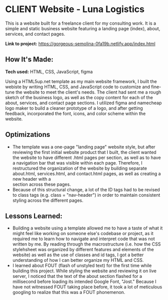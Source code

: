 # CLIENT Website - Luna Logistics
This is a website built for a freelance client for my consulting work. It is a simple and static business website featuring a landing page (index), about, services, and contact pages. 

**Link to project:** https://gorgeous-semolina-0fa19b.netlify.app/index.html

## How It's Made:

**Tech used:** HTML, CSS, JavaScript, figma 

Using a HTML5up.net template as my main website framework, I built the webiste by writing HTML, CSS, and JavaScript code to customize and fine-tune the website to meet the client's needs. The client had sent me a rough sketch of the business logo, as well as the copy content for each of the about, services, and contact page sections. I utilized figma and namecheap logo maker to build a cleaner prototype of a logo, and after getting feedback, incorporated the font, icons, and color scheme within the website.

## Optimizations

- The template was a one-page "landing page" website style, but after reviewing the first initial website product that I built, the client wanted the website to have different .html pages per section, as well as to have a navigation bar that was visible within each page. Therefore, I restructured the organization of the website by building separate about.html, services.html, and contact.html pages, as well as creating a new header with a <nav> section across these pages. 
- Because of this structural change, a lot of the ID tags had to be revised to class tags (e.g. class = "nav-header") in order to maintain consistent styling across the different pages. 

## Lessons Learned:

- Building a website using a template allowed me to have a taste of what it might feel like working on someone else's codebase or project, as it required me to learn how to navigate and interpret code that was not written by me. By reading through the macrostructure (i.e. how the CSS stylehsheet was organized by different features and elements of the website) as well as the use of classes and id tags, I got a better understanding of how I can better organize my HTML and CSS. 
- I learned about FOUT (flash of unstyled text) for the first time while building this project. While styling the website and reviewing it on live server, I noticed that the text of the about section flashed for a millisecond before loading its intended Google Font, "Jost." Because I have not witnessed FOUT taking place before, it took a lot of meticulous googling to realize that this was a FOUT phonemenon. 


